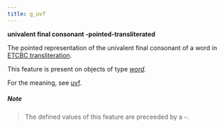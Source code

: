 ```yaml
---
title: g_uvf
---
```


**univalent final consonant -pointed-transliterated**


The pointed representation of the univalent final consonant of a word in
[ETCBC transliteration](https://shebanq.ancient-data.org/shebanq/static/docs/ETCBC4-transcription.pdf).

This feature is present on objects of type [*word*](otype).

For the meaning, see [uvf](uvf).

##### Note
> The defined values of this feature are preceeded by a `~`.


